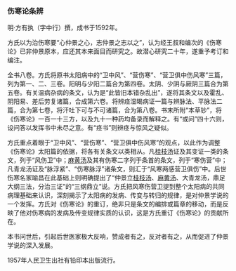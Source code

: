 ### 伤寒论条辨

明·方有执（字中行）撰，成书于1592年。

方氏以为治伤寒要“心仲景之心，志仲景之志以之”，认为经王叔和编次的《伤寒论》已非仲景原本，应还其本来面目而研究之。故潜心研究二十年，遂重予考订和编注。

全书八卷。方氏将原书太阳病中的“卫中风”、“营伤寒”、“营卫俱中伤风寒”三篇，列为第一、二、三卷。阳明与少阳二篇合为第四卷。太阴、少阴与厥阴三篇合为第五卷。有关温病杂病的条文，认为是“此皆旧本错杂乱出”，遂将其条文以及霍乱、阴阳易、差后劳复诸篇，合成第六卷。将辨痉湿暍病证一篇与辨脉法、平脉法二篇，合为第七卷，将汗吐下可与不可诸篇，合为第八卷。书末所附“本草钞”，将《伤寒论》一百一十三方，以及九十一种药均备录而解释之。有“或问”四十六则，设问答以发挥书中未尽之意。有“痉书”则辨痉与惊风之疑似。

方氏重点着眼于“卫中风”、“营伤寒”、“营卫俱中伤风寒”的观点，以此作为调整《伤寒论》太阳篇的依据，将各有关条文以类相从。凡[桂枝汤](https://www.gmzyjc.com/read/fjx/fjx01-0.1.0.0.0.md)证及其变证一类的条文，列于“风伤卫”中；[麻黄汤](https://www.gmzyjc.com/read/fjx/fjx01-0.2.0.0.0.md)及其有伤寒二字列于条首的条文，列于“寒伤营”中；凡青龙汤证及“脉浮紧”、“伤寒脉浮”诸条文，则汇于“风寒两感营卫俱伤”中。后世伤寒名家喻昌在此基础上则明确提出了“仲景立[桂枝汤](https://www.gmzyjc.com/read/fjx/fjx01-0.1.0.0.0.md)、[麻黄汤](https://www.gmzyjc.com/read/fjx/fjx01-0.2.0.0.0.md)、大青龙汤，鼎足大纲三法，分治三证”的“三纲鼎立”说。方氏把风寒伤营卫提到整个太阳病的共同病理基础来认识，深刻揭示了太阳病的发病、传变与转归的规律，是对仲景学说的一个发挥。方氏对《伤寒论》的重订，绝非只是条文的编排或篇章的移动，而是反映了他对伤寒病的发病及传变规律实质的认识，这是方氏重订《伤寒论》的贡献所在。

本书问世后，引起后世医家极大反响，赞成者有之，反对者有之，从而促进了仲景学说的深入发展。

1957年人民卫生出社有铅印本出版流行。
